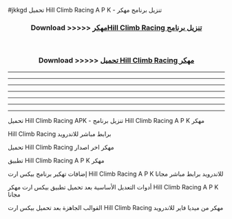 #jkkgd تحميل Hill Climb Racing  A P K - تنزيل برنامج مهكر



<div align="center">
<h3>Download >>>>> <a href="https://runaway1.web.app/?sq=Hill Climb Racing ">مهكرHill Climb Racing  تنزيل برنامج</a></h3><br>

<h3>Download >>>>> <a href="https://runaway1.web.app/?sq=Hill Climb Racing ">تحميل Hill Climb Racing  مهكر</a></h3>
</div>


----------------------------------------------------------

----------------------------------------------------------

----------------------------------------------------------

----------------------------------------------------------

----------------------------------------------------------

----------------------------------------------------------

----------------------------------------------------------

تحميل Hill Climb Racing  APK - تنزيل برنامج Hill Climb Racing  A P K مهكر

Hill Climb Racing  برابط مباشر للاندرويد

تحميل Hill Climb Racing  مهكر اخر اصدار

تطبيق Hill Climb Racing  A P K مهكر

إضافات تهكير برنامج بيكس ارت Hill Climb Racing  A P K للاندرويد برابط مباشر مجانا

أدوات التعديل الأساسية بعد تحميل تطبيق بيكس ارت مهكر Hill Climb Racing  A P K مجانا

القوالب الجاهزة بعد تحميل بيكس ارت Hill Climb Racing  مهكر من ميديا فاير للاندرويد


